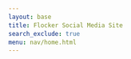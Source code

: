 ```yaml
---
layout: base
title: Flocker Social Media Site
search_exclude: true
menu: nav/home.html
---
```


<html lang="en">
<head>
    <meta charset="UTF-8">
    <meta name="viewport" content="width=device-width, initial-scale=1.0">
    <title>About Us - Legendary Motorsport</title>
    <script src="https://cdn.tailwindcss.com"></script>
    <style>
        .fade-in {
            opacity: 0;
            transform: translateY(20px);
            transition: opacity 1s ease-out, transform 1s ease-out;
        }

        .fade-in.visible {
            opacity: 1;
            transform: translateY(0);
        }
    </style>
</head>
<body class="bg-gray-100 text-gray-900">

    <!-- Welcome Section -->
    <section id="welcome" class="h-screen flex items-center justify-center text-center">
        <h1 class="text-6xl font-extrabold text-red-600 fade-in">
            Welcome to <span class="text-rose-600">Legendary Motorsport</span>
        </h1>
    </section>

    <!-- About Us Section -->
    <section id="about" class="h-screen flex items-center justify-center text-center">
        <h2 class="text-5xl font-extrabold text-rose-600 fade-in">About Us</h2>
        <p class="text-2xl text-gray-700 mt-4 max-w-3xl fade-in">
            Legendary Motorsport is the ultimate social media hub for car enthusiasts! Whether you're looking to share
            your experiences, troubleshoot car issues, or showcase stunning photos of your vehicle, our platform is here 
            for you. We aim to connect gearheads, provide solutions, and celebrate the love of cars.
        </p>
    </section>

    <!-- Our Mission Section -->
    <section id="mission" class="h-screen flex items-center justify-center text-center bg-white">
        <div>
            <img src="images/LegendaryMotorsport-GTAV-Logo.png" 
                alt="Legendary Motorsport Logo" 
                class="h-80 w-auto mx-auto fade-in">
            <h3 class="text-4xl font-bold mt-8 fade-in">Our Mission</h3>
            <p class="text-2xl text-gray-700 mt-4 max-w-3xl fade-in">
                At Legendary Motorsport, we strive to create a community where car lovers can collaborate,
                share, and support each other. From vintage classics to modern supercars, every car has a story,
                and we’re here to help you tell yours.
            </p>
        </div>
    </section>

    <!-- What We Offer Section -->
    <section id="offer" class="h-screen flex items-center justify-center text-center">
        <div>
            <img src="images/964355023c8621887c37e1fcc3c1dc3aa9-koeniggsegg-one1.2x.h473.w710.png" 
                alt="Community Cars" 
                class="h-80 w-auto mx-auto fade-in">
            <h3 class="text-4xl font-bold mt-8 fade-in">What We Offer</h3>
            <p class="text-2xl text-gray-700 mt-4 max-w-3xl fade-in">
                - A platform to showcase your car photography.<br>
                - Forums for advice on car repairs and maintenance.<br>
                - A space to connect with like-minded car enthusiasts.
            </p>
        </div>
    </section>

    <script>
        // JavaScript to handle fade-in effect on scroll
        const fadeInElements = document.querySelectorAll('.fade-in');

        const handleScroll = () => {
            fadeInElements.forEach(el => {
                const rect = el.getBoundingClientRect();
                if (rect.top < window.innerHeight * 0.9) {
                    el.classList.add('visible');
                }
            });
        };

        window.addEventListener('scroll', handleScroll);
        window.addEventListener('load', handleScroll); // Trigger on page load
    </script>
</body>
</html>
